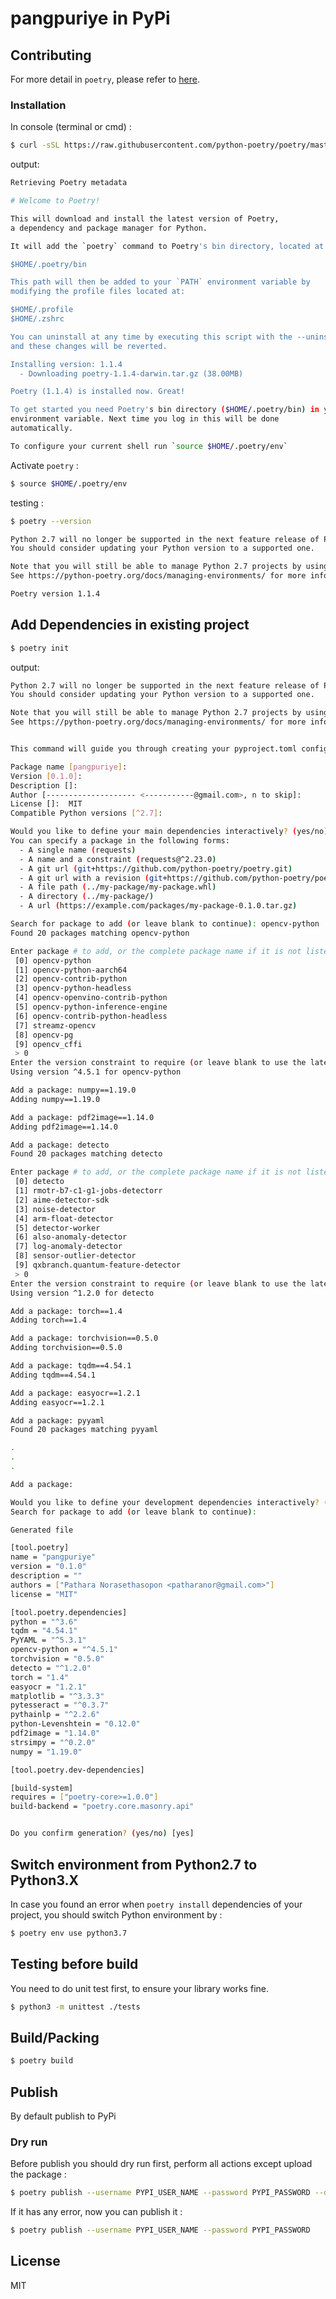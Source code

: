 # **pangpuriye in PyPi**

## **Contributing**

For more detail in `poetry`, please refer to [here](https://github.com/python-poetry/poetry).
### **Installation**

In console (terminal or cmd) :

```bash
$ curl -sSL https://raw.githubusercontent.com/python-poetry/poetry/master/get-poetry.py | python
```

output:

```bash
Retrieving Poetry metadata

# Welcome to Poetry!

This will download and install the latest version of Poetry,
a dependency and package manager for Python.

It will add the `poetry` command to Poetry's bin directory, located at:

$HOME/.poetry/bin

This path will then be added to your `PATH` environment variable by
modifying the profile files located at:

$HOME/.profile
$HOME/.zshrc

You can uninstall at any time by executing this script with the --uninstall option,
and these changes will be reverted.

Installing version: 1.1.4
  - Downloading poetry-1.1.4-darwin.tar.gz (38.00MB)

Poetry (1.1.4) is installed now. Great!

To get started you need Poetry's bin directory ($HOME/.poetry/bin) in your `PATH`
environment variable. Next time you log in this will be done
automatically.

To configure your current shell run `source $HOME/.poetry/env`
```

Activate `poetry` :

```bash
$ source $HOME/.poetry/env
```

testing :

```bash
$ poetry --version

Python 2.7 will no longer be supported in the next feature release of Poetry (1.2).
You should consider updating your Python version to a supported one.

Note that you will still be able to manage Python 2.7 projects by using the env command.
See https://python-poetry.org/docs/managing-environments/ for more information.

Poetry version 1.1.4

```

## **Add Dependencies in existing project**

```bash
$ poetry init
```

output:

```bash
Python 2.7 will no longer be supported in the next feature release of Poetry (1.2).
You should consider updating your Python version to a supported one.

Note that you will still be able to manage Python 2.7 projects by using the env command.
See https://python-poetry.org/docs/managing-environments/ for more information.


This command will guide you through creating your pyproject.toml config.

Package name [pangpuriye]:
Version [0.1.0]:
Description []:
Author [-------------------- <-----------@gmail.com>, n to skip]:
License []:  MIT
Compatible Python versions [^2.7]:

Would you like to define your main dependencies interactively? (yes/no) [yes]
You can specify a package in the following forms:
  - A single name (requests)
  - A name and a constraint (requests@^2.23.0)
  - A git url (git+https://github.com/python-poetry/poetry.git)
  - A git url with a revision (git+https://github.com/python-poetry/poetry.git#develop)
  - A file path (../my-package/my-package.whl)
  - A directory (../my-package/)
  - A url (https://example.com/packages/my-package-0.1.0.tar.gz)

Search for package to add (or leave blank to continue): opencv-python
Found 20 packages matching opencv-python

Enter package # to add, or the complete package name if it is not listed:
 [0] opencv-python
 [1] opencv-python-aarch64
 [2] opencv-contrib-python
 [3] opencv-python-headless
 [4] opencv-openvino-contrib-python
 [5] opencv-python-inference-engine
 [6] opencv-contrib-python-headless
 [7] streamz-opencv
 [8] opencv-pg
 [9] opencv_cffi
 > 0
Enter the version constraint to require (or leave blank to use the latest version):
Using version ^4.5.1 for opencv-python

Add a package: numpy==1.19.0
Adding numpy==1.19.0

Add a package: pdf2image==1.14.0
Adding pdf2image==1.14.0

Add a package: detecto
Found 20 packages matching detecto

Enter package # to add, or the complete package name if it is not listed:
 [0] detecto
 [1] rmotr-b7-c1-g1-jobs-detectorr
 [2] aime-detector-sdk
 [3] noise-detector
 [4] arm-float-detector
 [5] detector-worker
 [6] also-anomaly-detector
 [7] log-anomaly-detector
 [8] sensor-outlier-detector
 [9] qxbranch.quantum-feature-detector
 > 0
Enter the version constraint to require (or leave blank to use the latest version):
Using version ^1.2.0 for detecto

Add a package: torch==1.4
Adding torch==1.4

Add a package: torchvision==0.5.0
Adding torchvision==0.5.0

Add a package: tqdm==4.54.1
Adding tqdm==4.54.1

Add a package: easyocr==1.2.1
Adding easyocr==1.2.1

Add a package: pyyaml
Found 20 packages matching pyyaml

.
.
.

Add a package:

Would you like to define your development dependencies interactively? (yes/no) [yes]
Search for package to add (or leave blank to continue):

Generated file

[tool.poetry]
name = "pangpuriye"
version = "0.1.0"
description = ""
authors = ["Pathara Norasethasopon <patharanor@gmail.com>"]
license = "MIT"

[tool.poetry.dependencies]
python = "^3.6"
tqdm = "4.54.1"
PyYAML = "^5.3.1"
opencv-python = "^4.5.1"
torchvision = "0.5.0"
detecto = "^1.2.0"
torch = "1.4"
easyocr = "1.2.1"
matplotlib = "^3.3.3"
pytesseract = "^0.3.7"
pythainlp = "^2.2.6"
python-Levenshtein = "0.12.0"
pdf2image = "1.14.0"
strsimpy = "^0.2.0"
numpy = "1.19.0"

[tool.poetry.dev-dependencies]

[build-system]
requires = ["poetry-core>=1.0.0"]
build-backend = "poetry.core.masonry.api"


Do you confirm generation? (yes/no) [yes]
```

## **Switch environment from Python2.7 to Python3.X**

In case you found an error when `poetry install` dependencies of your project, you should switch Python environment by :

```bash
$ poetry env use python3.7
```

## **Testing before build**

You need to do unit test first, to ensure your library works fine.

```bash
$ python3 -m unittest ./tests
```

## **Build/Packing**

```bash
$ poetry build
```

## **Publish**

By default publish to PyPi

### **Dry run**

Before publish you should dry run first, perform all actions except upload the package :

```bash
$ poetry publish --username PYPI_USER_NAME --password PYPI_PASSWORD --dry-run
```

If it has any error, now you can publish it :

```bash
$ poetry publish --username PYPI_USER_NAME --password PYPI_PASSWORD
```

## **License**

MIT